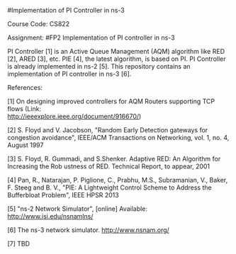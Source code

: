 #Implementation of PI Controller in ns-3

Course Code: CS822

Assignment: #FP2   Implementation of PI controller in ns-3

PI Controller [1] is an Active Queue Management (AQM) algorithm like RED [2], ARED [3], etc. PIE [4], the latest algorithm, is based on PI. PI Controller is already implemented in ns-2 [5]. This repository contains an implementation of PI controller in ns-3 [6].

References:

[1]  On designing improved controllers for AQM Routers supporting TCP flows (Link:   
http://ieeexplore.ieee.org/document/916670/)

[2]  S. Floyd and V. Jacobson, "Random Early Detection gateways for congestion avoidance", IEEE/ACM Transactions on Networking, vol. 1, no. 4, August 1997

[3]  S. Floyd, R. Gummadi, and S.Shenker. Adaptive RED: An Algorithm for Increasing the Rob ustness of RED. Technical Report, to appear, 2001

[4]  Pan, R., Natarajan, P. Piglione, C., Prabhu, M.S., Subramanian, V., Baker, F. Steeg and B. V., "PIE: A Lightweight Control Scheme to Address the Bufferbloat Problem", IEEE HPSR 2013

[5]  "ns-2 Network Simulator", [online] Available: http://www.isi.edu/nsnamlns/

[6]  The ns-3 network simulator. http://www.nsnam.org/

[7]  TBD 
